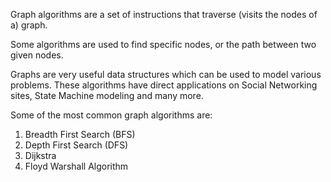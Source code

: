 Graph algorithms are a set of instructions that traverse (visits the nodes of a) graph.

Some algorithms are used to find specific nodes, or the path between two given nodes.

Graphs are very useful data structures which can be used to model various problems. These algorithms have direct applications on Social Networking sites, State Machine modeling and many more.

Some of the most common graph algorithms are:
1. Breadth First Search (BFS)
2. Depth First Search (DFS)
3. Dijkstra
4. Floyd Warshall Algorithm 